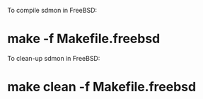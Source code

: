 To compile sdmon in FreeBSD:

# make -f Makefile.freebsd

To clean-up sdmon in FreeBSD:

# make clean -f Makefile.freebsd
